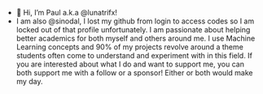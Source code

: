 - 👋 Hi, I’m Paul a.k.a @lunatrifx!
- I am also @sinodal, I lost my github from login to access codes so I am locked out of that profile unfortunately. I am passionate about helping better academics for both myself and others around me. I use Machine Learning concepts and 90% of my projects revolve around a theme students often come to understand and experiment with in this field. If you are interested about what I do and want to support me, you can both support me with a follow or a sponsor! Either or both would make my day. 
<!---
lunatrifx/lunatrifx is a ✨ special ✨ repository because its `README.md` (this file) appears on your GitHub profile.
You can click the Preview link to take a look at your changes.
--->
